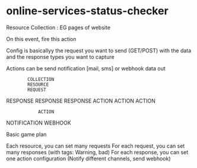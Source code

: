 # online-services-status-checker
Resource Collection : EG pages of website

On this event, fire this action

Config is basicallyy the request you want to send (GET/POST) with the data and the response types you want to capture

Actions can be send notification [mail, sms] or webhook data out

            COLLECTION
            RESOURCE
            REQUEST                                                                         
RESPONSE    RESPONSE    RESPONSE
ACTION      ACTION      ACTION



                ACTION
NOTIFICATION                WEBHOOK


Basic game plan

Each resource, you can set many requests
For each request, you can set many responses (with tags: Warning, bad)
For each response, you can set one action configuration (Notify different channels, send webhook)